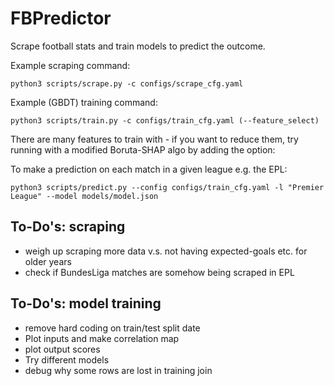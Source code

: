 # FBPredictor
Scrape football stats and train models to predict the outcome. 

Example scraping command:

```
python3 scripts/scrape.py -c configs/scrape_cfg.yaml
```

Example (GBDT) training command:

```
python3 scripts/train.py -c configs/train_cfg.yaml (--feature_select)
```

There are many features to train with - if you want to reduce them, try running with a modified Boruta-SHAP algo by adding the option:


To make a prediction on each match in a given league e.g. the EPL:

```
python3 scripts/predict.py --config configs/train_cfg.yaml -l "Premier League" --model models/model.json 
```

## To-Do's: scraping
* weigh up scraping more data v.s. not having expected-goals etc. for older years
* check if BundesLiga matches are somehow being scraped in EPL 

## To-Do's: model training
* remove hard coding on train/test split date
* Plot inputs and make correlation map
* plot output scores
* Try different models
* debug why some rows are lost in training join

